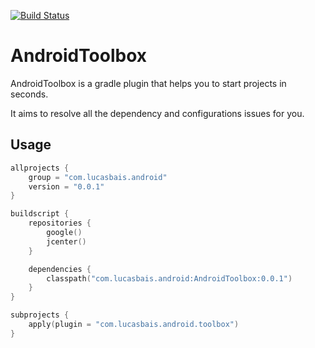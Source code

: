 [![Build Status](https://travis-ci.org/zehemz/AndroidToolbox.svg?branch=master)](https://travis-ci.org/zehemz/AndroidToolbox)

# AndroidToolbox

AndroidToolbox is a gradle plugin that helps you to start projects in seconds.

It aims to resolve all the dependency and configurations issues for you.


## Usage

```kotlin
allprojects {
    group = "com.lucasbais.android"
    version = "0.0.1"
}

buildscript {
    repositories {
        google()
        jcenter()
    }

    dependencies {
        classpath("com.lucasbais.android:AndroidToolbox:0.0.1")
    }
}

subprojects {
    apply(plugin = "com.lucasbais.android.toolbox")
}
```